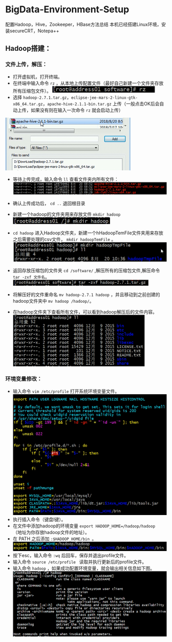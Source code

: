 # BigData-Environment-Setup
配置Hadoop，Hive，Zookeeper，HBase方法总结
本机已经搭建Linux环境，安装secureCRT，Notepa++
## Hadoop搭建：

### 文件上传，解压：

* 打开虚拟机，打开终端。
* 在终端中输入命令 `rz` ，从本地上传配置文件（最好自己新建一个文件夹存放所有压缩包文件）。
![](ScreenShoot/rz.png)
* 选择 `hadoop-2.7.1.tar.gz`，`eclipse-jee-mars-2-linux-gtk-x86_64.tar.gz`，`apache-hive-2.1.1-bin.tar.gz` 上传（一般点击OK后会自动上传，如果没有则在输入一次命令 `rz` 就会启动上传）

![](ScreenShoot/sendFile.png)

* 等待上传完成，输入命令 `ll` 查看文件夹内所有文件：
![](ScreenShoot/allFile.png)
* 确认上传成功后， `cd ..` 退回根目录

* 新建一个hadoop的文件夹用来存放文件 `mkdir hadoop`
![](ScreenShoot/newDocument.png)
* `cd hadoop` 进入Hadoop文件夹，新建一个hHadoopTemFile文件夹用来存放之后需要处理的csv文件， `mkdir hadoopTemFile` 。
![](ScreenShoot/HadoopTmpFile.png)
* 返回存放压缩包的文件夹 `cd /software/` ,解压所有的压缩包文件,解压命令 `tar -zxf 文件名`。
![](ScreenShoot/tarFile.png)
* 将解压好的文件重命名 `mv hadoop-2.7.1 hadoop` ，并且移动到之前创建的hadoop文件夹中 `mv hadoop /hadoop/`。
* 在hadoop文件夹下查看所有文件，可以看到hadoop解压后的文件内容。
![](ScreenShoot/hadoopFile.png)

### 环境变量修改：

* 输入命令 `vim /etc/profile` 打开系统环境变量文件。
![](ScreenShoot/profile.png)
* 执行插入命令（键盘I键）。
* 在文件中添加hadoop的环境变量 `export HADOOP_HOME=/hadoop/hadoop ` （地址为你存放hadoop文件的地址）。
* 在 PATH 之后添加 `:$HADOOP_HOME/bin `。
![](ScreenShoot/path.png)
* 按下esc，输入命令 `:wq` 后回车，保存并退出profile文件。
* 输入命令 `source /etc/profile ` 读取并执行更新后的profile文件。
* 输入命令 `hadoop` ，如果成功配置环境变量，就会输出相关信息如下图。
![](ScreenShoot/hadoopInfo.png)

